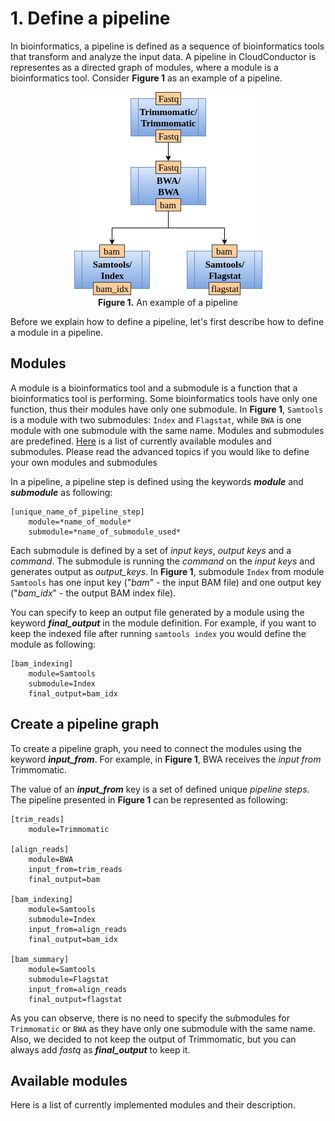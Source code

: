 # 1. Define a pipeline

In bioinformatics, a pipeline is defined as a sequence of bioinformatics tools that transform and analyze the input data. 
A pipeline in CloudConductor is representes as a directed graph of modules, where a module is a bioinformatics tool.
Consider **Figure 1** as an example of a pipeline.

<figure align="center">
    <img src="_static/Figure1.png" alt="An example of a pipeline" />
    <figcaption><b>Figure 1.</b> An example of a pipeline</figcaption>
</figure>

Before we explain how to define a pipeline, let's first describe how to define a module in a pipeline.

## Modules

A module is a bioinformatics tool and a submodule is a function that a bioinformatics tool is performing.
Some bioinformatics tools have only one function, thus their modules have only one submodule.
In **Figure 1**, `Samtools` is a module with two submodules: `Index` and `Flagstat`, while `BWA` is one module with one submodule with the same name.
Modules and submodules are predefined. [Here](#available-modules) is a list of currently available modules and submodules.
Please read the advanced topics if you would like to define your own modules and submodules

In a pipeline, a pipeline step is defined using the keywords ***module*** and ***submodule*** as following:

    [unique_name_of_pipeline_step]
        module=*name_of_module*
        submodule=*name_of_submodule_used*

Each submodule is defined by a set of *input keys*, *output keys* and a *command*. 
The submodule is running the *command* on the *input keys* and generates output as *output_keys*.
In **Figure 1**, submodule `Index` from module `Samtools` has 
one input key ("*bam*" - the input BAM file) and one output key ("*bam_idx*" - the output BAM index file).

You can specify to keep an output file generated by a module using the keyword ***final_output*** in the module definition. 
For example, if you want to keep the indexed file after running `samtools index` you would define the module as following:

    [bam_indexing]
        module=Samtools
        submodule=Index
        final_output=bam_idx

## Create a pipeline graph

To create a pipeline graph, you need to connect the modules using the keyword ***input_from***.
For example, in **Figure 1**, BWA receives the *input from* Trimmomatic.

The value of an ***input_from*** key is a set of defined unique *pipeline steps*.
The pipeline presented in **Figure 1** can be represented as following:

    [trim_reads]
        module=Trimmomatic

    [align_reads]
        module=BWA
        input_from=trim_reads
        final_output=bam

    [bam_indexing]
        module=Samtools
        submodule=Index
        input_from=align_reads
        final_output=bam_idx

    [bam_summary]
        module=Samtools
        submodule=Flagstat
        input_from=align_reads
        final_output=flagstat

As you can observe, there is no need to specify the submodules for `Trimmomatic` or `BWA` as they have only one submodule with the same name.
Also, we decided to not keep the output of Trimmomatic, but you can always add *fastq* as ***final_output*** to keep it.

## Available modules

Here is a list of currently implemented modules and their description.
